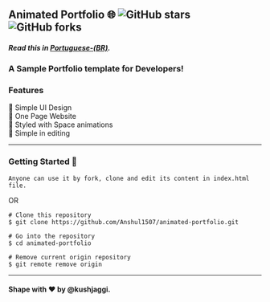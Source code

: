 ## Animated Portfolio 🌐 ![GitHub stars](https://img.shields.io/github/stars/kushjaggi/animated-portfolio) ![GitHub forks](https://img.shields.io/github/forks/kushjaggi/animated-portfolio)

#### _Read this in [Portuguese-(BR)](translations/README.pt_br.md)._

### A Sample Portfolio template for Developers!

### Features

📙 Simple UI Design\
📙 One Page Website\
📙 Styled with Space animations\
📙 Simple in editing

---

### Getting Started 🚀

`Anyone can use it by fork, clone and edit its content in index.html file.`

OR

```
# Clone this repository
$ git clone https://github.com/Anshul1507/animated-portfolio.git

# Go into the repository
$ cd animated-portfolio

# Remove current origin repository
$ git remote remove origin
```

---

#### Shape with ❤ by @kushjaggi.
